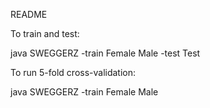 README

To train and test:

java SWEGGERZ -train Female Male -test Test

To run 5-fold cross-validation:

java SWEGGERZ -train Female Male
